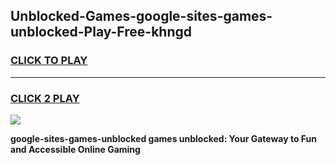 
## Unblocked-Games-google-sites-games-unblocked-Play-Free-khngd
<h3>
<a href="https://premium76.site?title=google-sites-games-unblocked&ref=09A">CLICK TO PLAY</a></h3>
<hr>

<h3>
<a href="https://premium76.site?title=google-sites-games-unblocked&ref=09A">CLICK 2 PLAY</a>
  
</h3>

<a href="https://premium76.site?title=google-sites-games-unblocked&ref=09A"><img src="https://clearcache.store/games.png"></a>


**google-sites-games-unblocked games unblocked: Your Gateway to Fun and Accessible Online Gaming**
